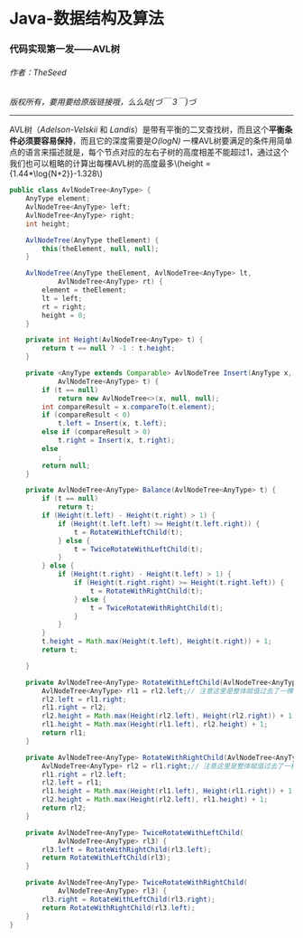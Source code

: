 <script type="text/javascript" src="http://cdn.mathjax.org/mathjax/latest/MathJax.js?config=default"></script>
# Java-数据结构及算法</br>
### 代码实现第一发——AVL树</br>
###### 作者：TheSeed     
*版权所有，要用要给原版链接哦，么么哒(づ￣ 3￣)づ*
***
AVL树（*Adelson-Velskii* 和 *Landis*）是带有平衡的二叉查找树，而且这个**平衡条件必须要容易保持**，而且它的深度需要是*O(logN)*
一棵AVL树要满足的条件用简单点的语言来描述就是，每个节点对应的左右子树的高度相差不能超过1，通过这个我们也可以粗略的计算出每棵AVL树的高度最多\\(height = {1.44*\log{N+2}}-1.328\\)

```Java
public class AvlNodeTree<AnyType> {
	AnyType element;
	AvlNodeTree<AnyType> left;
	AvlNodeTree<AnyType> right;
	int height;

	AvlNodeTree(AnyType theElement) {
		this(theElement, null, null);
	}

	AvlNodeTree(AnyType theElement, AvlNodeTree<AnyType> lt,
			AvlNodeTree<AnyType> rt) {
		element = theElement;
		lt = left;
		rt = right;
		height = 0;
	}

	private int Height(AvlNodeTree<AnyType> t) {
		return t == null ? -1 : t.height;
	}

	private <AnyType extends Comparable> AvlNodeTree Insert(AnyType x,
			AvlNodeTree<AnyType> t) {
		if (t == null)
			return new AvlNodeTree<>(x, null, null);
		int compareResult = x.compareTo(t.element);
		if (compareResult < 0)
			t.left = Insert(x, t.left);
		else if (compareResult > 0)
			t.right = Insert(x, t.right);
		else
			;
		return null;
	}

	private AvlNodeTree<AnyType> Balance(AvlNodeTree<AnyType> t) {
		if (t == null)
			return t;
		if (Height(t.left) - Height(t.right) > 1) {
			if (Height(t.left.left) >= Height(t.left.right)) {
				t = RotateWithLeftChild(t);
			} else {
				t = TwiceRotateWithLeftChild(t);
			}
		} else {
			if (Height(t.right) - Height(t.left) > 1) {
				if (Height(t.right.right) >= Height(t.right.left)) {
					t = RotateWithRightChild(t);
				} else {
					t = TwiceRotateWithRightChild(t);
				}
			}
		}
		t.height = Math.max(Height(t.left), Height(t.right)) + 1;
		return t;

	}

	private AvlNodeTree<AnyType> RotateWithLeftChild(AvlNodeTree<AnyType> rl2) {
		AvlNodeTree<AnyType> rl1 = rl2.left;// 注意这里是整体赋值过去了一棵子树
		rl2.left = rl1.right;
		rl1.right = rl2;
		rl2.height = Math.max(Height(rl2.left), Height(rl2.right)) + 1;
		rl1.height = Math.max(Height(rl1.left), rl2.height) + 1;
		return rl1;
	}

	private AvlNodeTree<AnyType> RotateWithRightChild(AvlNodeTree<AnyType> rl1) {
		AvlNodeTree<AnyType> rl2 = rl1.right;// 注意这里是整体赋值过去了一棵子树
		rl1.right = rl2.left;
		rl2.left = rl1;
		rl1.height = Math.max(Height(rl1.left), Height(rl1.right)) + 1;
		rl2.height = Math.max(Height(rl2.left), rl1.height) + 1;
		return rl2;
	}

	private AvlNodeTree<AnyType> TwiceRotateWithLeftChild(
			AvlNodeTree<AnyType> rl3) {
		rl3.left = RotateWithRightChild(rl3.left);
		return RotateWithLeftChild(rl3);
	}

	private AvlNodeTree<AnyType> TwiceRotateWithRightChild(
			AvlNodeTree<AnyType> rl3) {
		rl3.right = RotateWithLeftChild(rl3.right);
		return RotateWithRightChild(rl3.left);
	}
}
```
